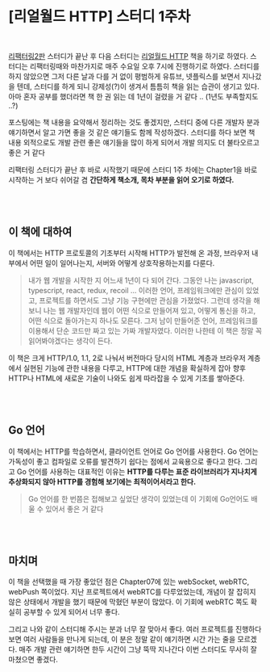 # [리얼월드 HTTP] 스터디 1주차

<br />

[리팩터링2판](https://github.com/Earthking-Dev-Study/Refactoring-2nd-Edition) 스터디가 끝난 후 다음 스터디는 [리얼월드 HTTP](http://www.yes24.com/Product/Goods/71849916) 책을 하기로 하였다. 스터디는 리팩터링때와 마찬가지로 매주 수요일 오후 7시에 진행하기로 하였다. 스터디를 하지 않았으면 그저 다른 날과 다를 거 없이 평범하게 유튜브, 넷플릭스를 보면서 지나갔을 텐데, 스터디를 하게 되니 강제성(?)이 생겨서 틈틈히 책을 읽는 습관이 생기고 있다. 아마 혼자 공부를 했더라면 책 한 권 읽는 데 1년이 걸렸을 거 같다 .. (1년도 부족할지도 ..?)

포스팅에는 책 내용을 요약해서 정리하는 것도 좋겠지만, 스터디 중에 다른 개발자 분과 얘기하면서 알고 가면 좋을 것 같은 얘기들도 함께 작성하겠다. 스터디를 하다 보면 책 내용 외적으로도 개발 관련 좋은 얘기들을 많이 하게 되어서 개발 의지도 더 불타오르고 좋은 거 같다

리팩터링 스터디가 끝난 후 바로 시작했기 때문에 스터디 1주 차에는 Chapter1을 바로 시작하는 거 보다 쉬어갈 겸 **간단하게 책소개, 목차 부분을 읽어 오기로 하였다.**

<br />

<br />

## 이 책에 대하여

이 책에서는 HTTP 프로토콜의 기초부터 시작해 HTTP가 발전해 온 과정, 브라우저 내부에서 어떤 일이 일어나는지, 서버와 어떻게 상호작용하는지를 다룬다.

> 내가 웹 개발을 시작한 지 어느새 1년이 다 되어 간다. 그동안 나는 javascript, typescript, react, redux, recoil ... 이러한 언어, 프레임워크에만 관심이 있었고, 프로젝트를 하면서도 그냥 기능 구현에만 관심을 가졌었다. 그런데 생각을 해보니 나는 웹 개발자인데 웹이 어떤 식으로 만들어져 있고, 어떻게 통신을 하고, 어떤 식으로 돌아가는지 하나도 모른다. 그저 남이 만들어준 언어, 프레임워크를 이용해서 단순 코드만 짜고 있는 가짜 개발자였다. 이러한 나한테 이 책은 정말 꼭 읽어봐야겠다는 생각이 든다.

이 책은 크게 HTTP/1.0, 1.1, 2로 나눠서 버전마다 당시의 HTML 계층과 브라우저 계층에서 실현된 기능에 관한 내용을 다루고, HTTP에 대한 개념을 확실하게 잡아 향후 HTTP나 HTML에 새로운 기술이 나와도 쉽게 따라잡을 수 있게 기초를 쌓아준다.

<br />

<br />

## Go 언어

이 책에서는 HTTP를 학습하면서, 클라이언트 언어로 Go 언어를 사용한다. Go 언어는 가독성이 좋고 컴파일로 오류를 발견하기 쉽다는 점에서 교육용으로 좋다고 한다. 그리고 Go 언어를 사용하는 대표적인 이유는 **HTTP를 다루는 표준 라이브러리가 지나치게 추상화되지 않아 HTTP를 경험해 보기에는 최적이어서라고 한다.**

> Go 언어를 한 번쯤은 접해보고 싶었단 생각이 있었는데 이 기회에 Go언어도 배울 수 있어서 좋은 거 같다

<br />

<br />

## 마치며

이 책을 선택했을 때 가장 좋았던 점은 Chapter07에 있는 webSocket, webRTC, webPush 쪽이었다. 지난 프로젝트에서 webRTC를 다루었었는데, 개념이 잘 잡히지 않은 상태에서 개발을 했기 때문에 막혔던 부분이 많았다. 이 기회에 webRTC 쪽도 확실히 공부할 수 있게 되어서 너무 좋다.

그리고 나와 같이 스터디해 주시는 분과 너무 잘 맞아서 좋다. 여러 프로젝트를 진행하다보면 여러 사람들을 만나게 되는데, 이 분은 정말 같이 얘기하면 시간 가는 줄을 모르겠다. 매주 개발 관련 얘기하면 한두 시간이 그냥 뚝딱 지나간다 이번 스터디도 무사히 잘 마쳤으면 좋겠다.
